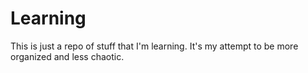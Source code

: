 # Learning

This is just a repo of stuff that I'm learning. It's my attempt to be more organized and less chaotic.